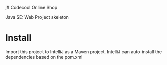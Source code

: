  j# Codecool Online Shop

Java SE: Web Project skeleton

# Install

Import this project to IntelliJ as a Maven project.
IntelliJ can auto-install the dependencies based on the pom.xml
